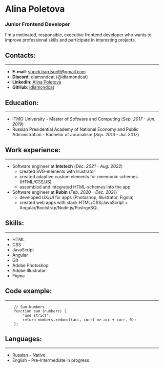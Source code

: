 # Alina Poletova
### Junior Frontend Developer
I'm a motivated, responsible, executive frontend developer who wants to improve professional skills and participate in interesting
projects.

## __Contacts:__

---

* __E-mail__: shock.harrison9@gmail.com
* __Discord__: diamondcat (@idiamondcat)
* __LinkedIn__: [Alina Poletova](https://www.linkedin.com/in/alina-poletova/)
* __GitHub__: [idiamondcat](https://github.com/idiamondcat)

## __Education:__

---

* ITMO University - Master of Software and Computing (_Sep. 2017 - Jun. 2019_)
* Russian Presidential Academy of National Economy and Public Administration - Bachelor of Journalism (_Sep. 2013 - Jul. 2017_)

## __Work experience:__

---

* Software engineer at __Intetech__ (_Dec. 2021 - Aug. 2022_)
    + created SVG-elements with Illustrator
    + created adaptive custom elements for mnemonic schemes (HTML/CSS/JS)
    + assembled and integrated HTML-schemes into the app
* Software engineer at __Rubin__ (_Feb. 2020 - Dec. 2021_)
    + developed UX/UI for apps (Photoshop, Illustrator, Figma)
    + created web apps with stack HTML/CSS/JavaScript + Angular/Bootstrap/Node.js/PostrgeSQL

## __Skills:__

---

* HTML
* CSS
* JavaScript
* Angular
* Git
* Adobe Photoshop
* Adobe Illustrator
* Figma

## __Code example:__

---

```
    // Sum Numbers
    function sum (numbers) {
        "use strict";
        return numbers.reduce((acc, curr) => acc + curr, 0);
    };
```

## __Languages:__

---

* Russian - Native
* English - Pre-Intermediate in progress